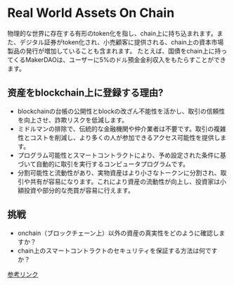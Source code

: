# Real World Assets On Chain

物理的な世界に存在する有形のtoken化を指し、chain上に持ち込まれます。また、デジタル証券がtoken化され、小売顧客に提供される、chain上の資本市場製品の発行が増加していることも含まれます。 たとえば、国債をchain上に持ってくるMakerDAOは、ユーザーに5%のドル預金金利収入をもたらすことができます。

## 资産をblockchain上に登録する理由?
* blockchainの台帳の公開性とblockの改ざん不能性を活かし、取引の信頼性を向上させ、詐欺リスクを低減します。
* ミドルマンの排除で、伝統的な金融機関や仲介業者は不要です。取引の複雑性とコストを削減し、より多くの人が参加できるアクセス可能性を提供します。
* プログラム可能性とスマートコントラクトにより、予め設定された条件に基づいて自動的に取引を実行するコンピュータプログラムです。
* 分割可能性と流動性があり、実物資産はより小さなトークンに分割され、取引や共有が容易になります。これにより資産の流動性が向上し、投資家は小額投資や部分的な売買が容易に行えます。

## 挑戦
* onchain（ブロックチェーン上）以外の資産の真実性をどのように確認しますか？
* chain上のスマートコントラクトのセキュリティを保証する方法は何ですか？




[参考リンク](https://www.coingecko.com/learn/what-are-real-world-assets-exploring-rwa-protocols)
